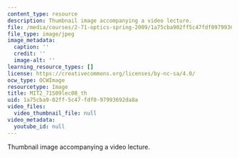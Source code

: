 ```yaml
---
content_type: resource
description: Thumbnail image accompanying a video lecture.
file: /media/courses/2-71-optics-spring-2009/1a75cba902ff5c47fdf097993692da8a_MIT2_71S09lec08_th.jpg
file_type: image/jpeg
image_metadata:
  caption: ''
  credit: ''
  image-alt: ''
learning_resource_types: []
license: https://creativecommons.org/licenses/by-nc-sa/4.0/
ocw_type: OCWImage
resourcetype: Image
title: MIT2_71S09lec08_th
uid: 1a75cba9-02ff-5c47-fdf0-97993692da8a
video_files:
  video_thumbnail_file: null
video_metadata:
  youtube_id: null
---
```

Thumbnail image accompanying a video lecture.